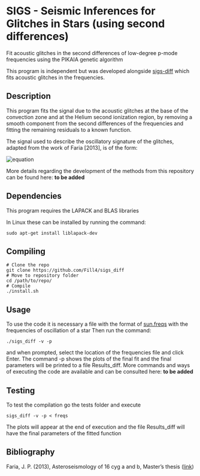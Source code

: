 # SIGS - Seismic Inferences for Glitches in Stars (using second differences)

Fit acoustic glitches in the second differences of low-degree p-mode frequencies using the PIKAIA genetic algorithm

This program is independent but was developed alongside [sigs-diff](https://github.com/Fill4/sigs_freq) which fits acoustic glitches in the frequencies.

## Description

This program fits the signal due to the acoustic glitches at the base of the convection zone and at the Helium second ionization region, by removing a smooth component from the second differences of the frequencies and fitting the remaining residuals to a known function.

The signal used to describe the oscillatory signature of the glitches, adapted from the work of Faria [2013], is of the form:

![equation](http://mathurl.com/hbjsx4o.png?raw=true)

More details regarding the development of the methods from this repository can be found here: __to be added__

## Dependencies

This program requires the LAPACK and BLAS libraries

In Linux these can be installed by running the command:

```
sudo apt-get install liblapack-dev
```

## Compiling

```
# Clone the repo
git clone https://github.com/Fill4/sigs_diff
# Move to repository folder
cd /path/to/repo/
# Compile
./install.sh
```
## Usage

To use the code it is necessary a file with the format of [sun.freqs](tests/sun.freqs) with the frequencies of oscillation of a star
Then run the command:
```
./sigs_diff -v -p
```
and when prompted, select the location of the frequencies file and click Enter.
The command -p shows the plots of the final fit and the final parameters will be printed to a file Results_diff.
More commands and ways of executing the code are available and can be consulted here: __to be added__

## Testing
To test the compilation go the tests folder and execute

```
sigs_diff -v -p < freqs
```

The plots will appear at the end of execution and the file Results_diff will have the final parameters of the fitted function

## Bibliography

Faria, J. P. (2013), Asteroseismology of 16 cyg a and b, Master’s thesis ([link](http://hdl.handle.net/10216/69506))